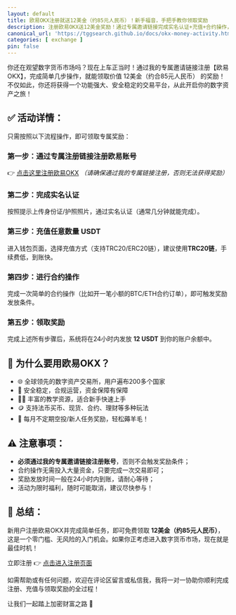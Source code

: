```yaml
---
layout: default
title: 欧易OKX注册就送12美金（约85元人民币）！新手福音，手把手教你领取奖励
description: 注册欧易OKX送12美金奖励！通过专属邀请链接完成实名认证+充值+合约操作，即可领取85元新人福利。安全稳定、适合新手的数字货币交易平台，限时活动，速来参与！
canonical_url: 'https://tggsearch.github.io/docs/okx-money-activity.html'
categories: [ exchange ]
pin: false
---
```

你还在观望数字货币市场吗？现在上车正当时！通过我的专属邀请链接注册【欧易OKX】，完成简单几步操作，就能领取价值 12美金（约合85元人民币） 的奖励！不仅如此，你还将获得一个功能强大、安全稳定的交易平台，从此开启你的数字资产之旅！

## ✅ 活动详情：

只需按照以下流程操作，即可领取专属奖励：

### 第一步：通过专属注册链接注册欧易账号

👉 [点击这里注册欧易OKX](/docs/okx-install.html)
*（请确保通过我的专属链接注册，否则无法获得奖励）*

### 第二步：完成实名认证

按照提示上传身份证/护照照片，通过实名认证（通常几分钟就能完成）。

### 第三步：充值任意数量 USDT

进入钱包页面，选择充值方式（支持TRC20/ERC20链），建议使用**TRC20链**，手续费低，到账快。

### 第四步：进行合约操作

完成一次简单的合约操作（比如开一笔小额的BTC/ETH合约订单），即可触发奖励发放条件。

### 第五步：领取奖励

完成上述所有步骤后，系统将在24小时内发放 **12 USDT** 到你的账户余额中。

## 🎁 为什么要用欧易OKX？

* 🌐 全球领先的数字资产交易所，用户遍布200多个国家
* 🔐 安全稳定，合规运营，资金保障有保障
* 🧑‍🏫 丰富的教学资源，适合新手快速上手
* 🪙 支持法币买币、现货、合约、理财等多种玩法
* 💸 每月不定期空投/新人任务奖励，轻松薅羊毛！

## ⚠️ 注意事项：

* **必须通过我的专属邀请链接注册账号**，否则不会触发奖励条件；
* 合约操作无需投入大量资金，只要完成一次交易即可；
* 奖励发放时间一般在24小时内到账，请耐心等待；
* 活动为限时福利，随时可能取消，建议尽快参与！

## 📌 总结：

新用户注册欧易OKX并完成简单任务，即可免费领取 **12美金（约85元人民币）**，这是一个零门槛、无风险的入门机会。如果你正考虑进入数字货币市场，现在就是最佳时机！

立即注册 👉 [点击进入注册页面](/docs/okx-install.html)

如需帮助或有任何问题，欢迎在评论区留言或私信我，我将一对一协助你顺利完成注册、充值与领取奖励的全过程！

让我们一起踏上加密财富之路 🚀
